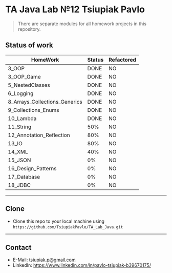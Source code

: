 
# TA Java Lab №12 Tsiupiak Pavlo

> There are separate modules for all homework projects in this repository.

## Status of work

| HomeWork | Status | Refactored |
| ------------- | ------------- | ------------- |
| 3_OOP | DONE | NO |
| 3_OOP_Game | DONE | NO |
| 5_NestedClasses | DONE | NO |
| 6_Logging | DONE | NO |
| 8_Arrays_Collections_Generics | DONE | NO |
| 9_Collections_Enums | DONE | NO |
| 10_Lambda | DONE | NO |
| 11_String | 50% | NO |
| 12_Annotation_Reflection | 80% | NO |
| 13_IO | 80% | NO |
| 14_XML | 40% | NO |
| 15_JSON | 0% | NO |
| 16_Design_Patterns | 0% | NO |
| 17_Database | 0% | NO |
| 18_JDBC | 0% | NO |

---

## Clone

- Clone this repo to your local machine using `https://github.com/TsiupiakPavlo/TA_Lab_Java.git`

---

## Contact

- E-Mail: tsiupiak.p@gmail.com
- LinkedIn: https://www.linkedin.com/in/pavlo-tsiupiak-b39670175/
